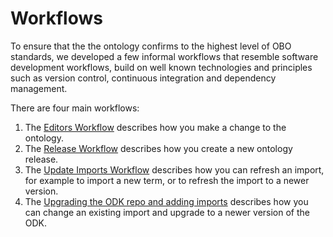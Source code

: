 # Workflows

To ensure that the the ontology confirms to the highest level of OBO standards, we developed a few informal workflows that resemble software development workflows, build on well known technologies and principles such as version control, continuous integration and dependency management.

There are four main workflows:
1. The [Editors Workflow](EditorsWorkflow.md) describes how you make a change to the ontology.
2. The [Release Workflow](ReleaseWorkflow.md) describes how you create a new ontology release.
3. The [Update Imports Workflow](UpdateImports.md) describes how you can refresh an import, for example to import a new term, or to refresh the import to a newer version.
4. The [Upgrading the ODK repo and adding imports](RepoManagement.md) describes how you can change an existing import and upgrade to a newer version of the ODK.

